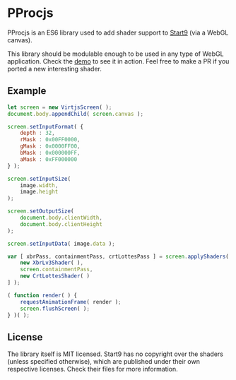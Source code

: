 # PProcjs

PProcjs is an ES6 library used to add shader support to [Start9](http://start9.io) (via a WebGL canvas).

This library should be modulable enough to be used in any type of WebGL application. Check the [demo](http://start9.github.io/pprocjs/example/) to see it in action. Feel free to make a PR if you ported a new interesting shader.

## Example

```js
let screen = new VirtjsScreen( );
document.body.appendChild( screen.canvas );

screen.setInputFormat( {
    depth : 32,
    rMask : 0x00FF0000,
    gMask : 0x0000FF00,
    bMask : 0x000000FF,
    aMask : 0xFF000000
} );

screen.setInputSize(
    image.width,
    image.height
);

screen.setOutputSize(
    document.body.clientWidth,
    document.body.clientHeight
);

screen.setInputData( image.data );

var [ xbrPass, containmentPass, crtLottesPass ] = screen.applyShaders( [
    new XbrLv3Shader( ),
    screen.containmentPass,
    new CrtLottesShader( )
] );

( function render( ) {
    requestAnimationFrame( render );
    screen.flushScreen( );
} )( );
```

## License

The library itself is MIT licensed. Start9 has no copyright over the shaders (unless specified otherwise), which are published under their own respective licenses. Check their files for more information.
